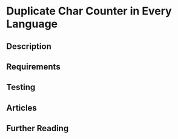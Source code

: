 # Duplicate Char Counter in Every Language

## Description

## Requirements

## Testing

## Articles

## Further Reading